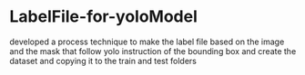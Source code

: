 # LabelFile-for-yoloModel
developed a process technique to make the label file based on the image and the mask that follow yolo instruction of the bounding box and create the dataset and copying it to the train and test folders 
